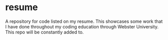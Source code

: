# resume
A repository for code listed on my resume.
This showcases some work that I have done throughout my coding education through Webster University.
This repo will be constantly added to.
